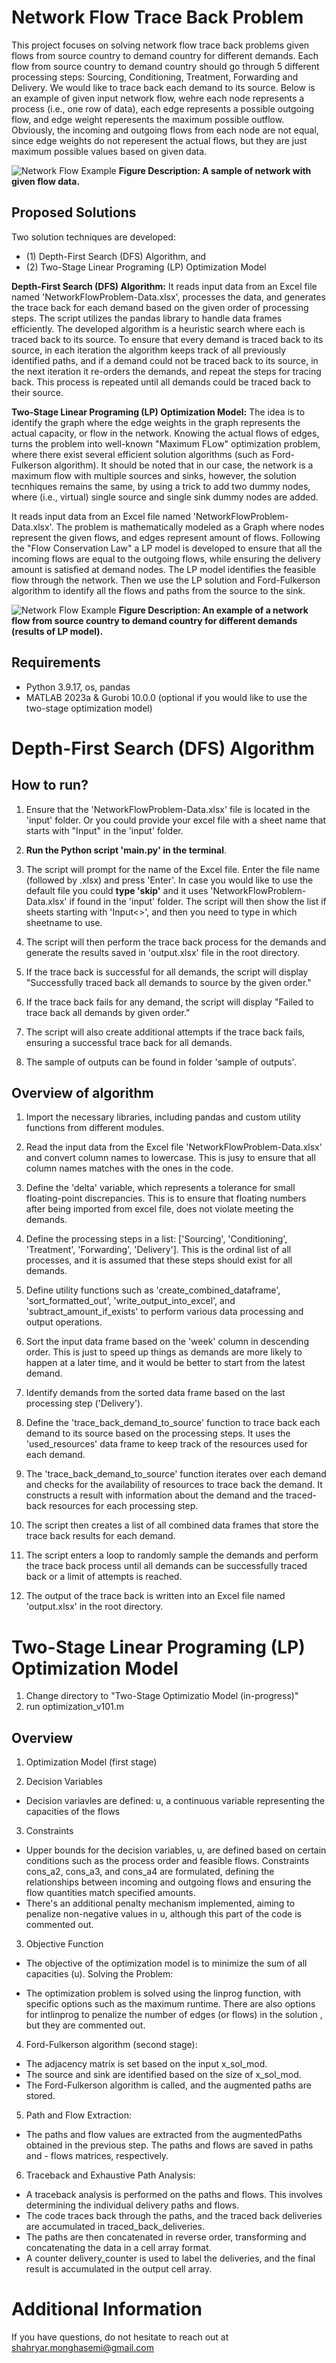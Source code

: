 # Network Flow Trace Back Problem

This project focuses on solving network flow trace back problems given flows from source country to demand country for different demands. Each flow from source country to demand country should go through 5 different processing steps: Sourcing, Conditioning, Treatment, Forwarding and Delivery. We would like to trace back each demand to its source. Below is an example of given input network flow, wehre each node represents a process (i.e., one row of data), each edge represents a possible outgoing flow, and edge weight reperesents the maximum possible outflow. Obviously, the incoming and outgoing flows from each node are not equal, since edge weights do not reperesent the actual flows, but they are just maximum possible values based on given data.

![Network Flow Example](images/sampleGivenNetworkFlow.jpg)
**Figure Description: A sample of network with given flow data.**

## Proposed Solutions

Two solution techniques are developed:

- (1) Depth-First Search (DFS) Algorithm, and
- (2) Two-Stage Linear Programing (LP) Optimization Model

**Depth-First Search (DFS) Algorithm:** It reads input data from an Excel file named 'NetworkFlowProblem-Data.xlsx', processes the data, and generates the trace back for each demand based on the given order of processing steps. The script utilizes the pandas library to handle data frames efficiently. The developed algorithm is a heuristic search where each is traced back to its source. To ensure that every demand is traced back to its source, in each iteration the algorithm keeps track of all previously identified paths, and if a demand could not be traced back to its source, in the next iteration it re-orders the demands, and repeat the steps for tracing back. This process is repeated until all demands could be traced back to their source.

**Two-Stage Linear Programing (LP) Optimization Model:** The idea is to identify the graph where the edge weights in the graph represents the actual capacity, or flow in the network. Knowing the actual flows of edges, turns the problem into well-known "Maximum FLow" optimization problem, where there exist several efficient solution algorithms (such as Ford-Fulkerson algorithm). It should be noted that in our case, the network is a maximum flow with multiple sources and sinks, however, the solution tecnhiques remains the same, by using a trick to add two dummy nodes, where (i.e., virtual) single source and single sink dummy nodes are added.

It reads input data from an Excel file named 'NetworkFlowProblem-Data.xlsx'. The problem is mathematically modeled as a Graph where nodes represent the given flows, and edges represent amount of flows. Following the "Flow Conservation Law" a LP model is developed to ensure that all the incoming flows are equal to the outgoing flows, while ensuring the delivery amount is satisfied at demand nodes. The LP model identifies the feasible flow through the network. Then we use the LP solution and Ford-Fulkerson algorithm to identify all the flows and paths from the source to the sink.

![Network Flow Example](images/networkFlowExample.jpg)
**Figure Description: An example of a network flow from source country to demand country for different demands (results of LP model).**

## Requirements

- Python 3.9.17, os, pandas
- MATLAB 2023a & Gurobi 10.0.0 (optional if you would like to use the two-stage optimization model)

# Depth-First Search (DFS) Algorithm

## How to run?

1. Ensure that the 'NetworkFlowProblem-Data.xlsx' file is located in the 'input' folder. Or you could provide your excel file with a sheet name that starts with "Input" in the 'input' folder.

2. **Run the Python script 'main.py' in the terminal**.

3. The script will prompt for the name of the Excel file. Enter the file name (followed by .xlsx) and press 'Enter'. In case you would like to use the default file you could **type 'skip'** and it uses 'NetworkFlowProblem-Data.xlsx' if found in the 'input' folder. The script will then show the list if sheets starting with 'Input<>', and then you need to type in which sheetname to use.

4. The script will then perform the trace back process for the demands and generate the results saved in 'output.xlsx' file in the root directory.

5. If the trace back is successful for all demands, the script will display "Successfully traced back all demands to source by the given order."

6. If the trace back fails for any demand, the script will display "Failed to trace back all demands by given order."

7. The script will also create additional attempts if the trace back fails, ensuring a successful trace back for all demands.

8. The sample of outputs can be found in folder 'sample of outputs'.

## Overview of algorithm

1. Import the necessary libraries, including pandas and custom utility functions from different modules.

2. Read the input data from the Excel file 'NetworkFlowProblem-Data.xlsx' and convert column names to lowercase. This is jusy to ensure that all column names matches with the ones in the code.

3. Define the 'delta' variable, which represents a tolerance for small floating-point discrepancies. This is to ensure that floating numbers after being imported from excel file, does not violate meeting the demands.

4. Define the processing steps in a list: ['Sourcing', 'Conditioning', 'Treatment', 'Forwarding', 'Delivery']. This is the ordinal list of all processes, and it is assumed that these steps should exist for all demands.

5. Define utility functions such as 'create_combined_dataframe', 'sort_formatted_out', 'write_output_into_excel', and 'subtract_amount_if_exists' to perform various data processing and output operations.

6. Sort the input data frame based on the 'week' column in descending order. This is just to speed up things as demands are more likely to happen at a later time, and it would be better to start from the latest demand.

7. Identify demands from the sorted data frame based on the last processing step ('Delivery').

8. Define the 'trace_back_demand_to_source' function to trace back each demand to its source based on the processing steps. It uses the 'used_resources' data frame to keep track of the resources used for each demand.

9. The 'trace_back_demand_to_source' function iterates over each demand and checks for the availability of resources to trace back the demand. It constructs a result with information about the demand and the traced-back resources for each processing step.

10. The script then creates a list of all combined data frames that store the trace back results for each demand.

11. The script enters a loop to randomly sample the demands and perform the trace back process until all demands can be successfully traced back or a limit of attempts is reached.

12. The output of the trace back is written into an Excel file named 'output.xlsx' in the root directory.

# Two-Stage Linear Programing (LP) Optimization Model

1. Change directory to "Two-Stage Optimizatio Model (in-progress)"
2. run optimization_v101.m

## Overview

1. Optimization Model (first stage)

2. Decision Variables

- Decision variavles are defined: u, a continuous variable representing the capacities of the flows

3. Constraints

- Upper bounds for the decision variables, u, are defined based on certain conditions such as the process order and feasible flows.
  Constraints cons_a2, cons_a3, and cons_a4 are formulated, defining the relationships between incoming and outgoing flows and ensuring the flow quantities match specified amounts.
- There's an additional penalty mechanism implemented, aiming to penalize non-negative values in u, although this part of the code is commented out.

3. Objective Function

- The objective of the optimization model is to minimize the sum of all capacities (u).
  Solving the Problem:

- The optimization problem is solved using the linprog function, with specific options such as the maximum runtime. There are also options for intlinprog to penalize the number of edges (or flows) in the solution , but they are commented out.

4. Ford-Fulkerson algorithm (second stage):

- The adjacency matrix is set based on the input x_sol_mod.
- The source and sink are identified based on the size of x_sol_mod.
- The Ford-Fulkerson algorithm is called, and the augmented paths are stored.

5. Path and Flow Extraction:

- The paths and flow values are extracted from the augmentedPaths obtained in the previous step. The paths and flows are saved in paths and - flows matrices, respectively.

6. Traceback and Exhaustive Path Analysis:

- A traceback analysis is performed on the paths and flows. This involves determining the individual delivery paths and flows.
- The code traces back through the paths, and the traced back deliveries are accumulated in traced_back_deliveries.
- The paths are then concatenated in reverse order, transforming and concatenating the data in a cell array format.
- A counter delivery_counter is used to label the deliveries, and the final result is accumulated in the output cell array.

# Additional Information

If you have questions, do not hesitate to reach out at shahryar.monghasemi@gmail.com
